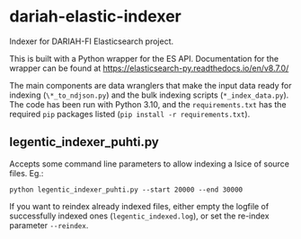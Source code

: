 # dariah-elastic-indexer

Indexer for DARIAH-FI Elasticsearch project.

This is built with a Python wrapper for the ES API. Documentation for the wrapper can be found at https://elasticsearch-py.readthedocs.io/en/v8.7.0/

The main components are data wranglers that make the input data ready for indexing (`\*_to_ndjson.py`) and the bulk indexing scripts (`*_index_data.py`). The code has been run with Python 3.10, and the `requirements.txt` has the required `pip` packages listed (`pip install -r requirements.txt`).

## legentic_indexer_puhti.py

Accepts some command line parameters to allow indexing a lsice of source files. Eg.:

`python legentic_indexer_puhti.py --start 20000 --end 30000`

If you want to reindex already indexed files, either empty the logfile of successfully indexed ones (`legentic_indexed.log`),
or set the re-index parameter `--reindex`.
